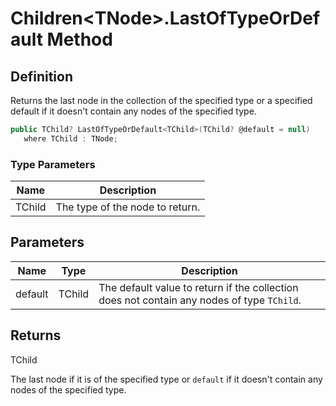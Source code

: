 # Children&lt;TNode&gt;.LastOfTypeOrDefault Method
## Definition

Returns the last node in the collection of the specified type or a specified default if it doesn&#39;t contain any nodes of the specified type.

```c#
public TChild? LastOfTypeOrDefault<TChild>(TChild? @default = null)
   where TChild : TNode;
```

### Type Parameters

| Name | Description |
| ---- | ----------- |
| TChild | The type of the node to return. |

## Parameters

| Name | Type | Description |
| ---- | ---- | ----------- |
| default | TChild | The default value to return if the collection does not contain any nodes of type `TChild`. |

## Returns

TChild

The last node if it is of the specified type or `default` if it doesn&#39;t contain any nodes of the specified type.
